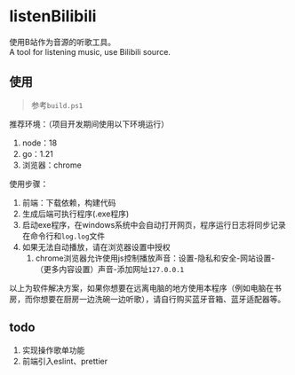 # listenBilibili

使用B站作为音源的听歌工具。  
A tool for listening music, use Bilibili source.

## 使用

> 参考`build.ps1`

推荐环境：（项目开发期间使用以下环境运行）

1. node：18
2. go：1.21
3. 浏览器：chrome

使用步骤：

1. 前端：下载依赖，构建代码
2. 生成后端可执行程序(.exe程序)
3. 启动exe程序，在windows系统中会自动打开网页，程序运行日志将同步记录在命令行和`log.log`文件
4. 如果无法自动播放，请在浏览器设置中授权
    1. chrome浏览器允许使用js控制播放声音：设置-隐私和安全-网站设置-（更多内容设置）声音-添加网址`127.0.0.1`

以上为软件解决方案，如果你想要在远离电脑的地方使用本程序（例如电脑在书房，而你想要在厨房一边洗碗一边听歌），请自行购买蓝牙音箱、蓝牙适配器等。

## todo

1. 实现操作歌单功能
2. 前端引入eslint、prettier
